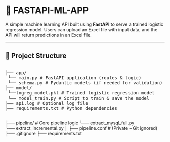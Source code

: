 # 🚀 FASTAPI-ML-APP

A simple machine learning API built using **FastAPI** to serve a trained logistic regression model. Users can upload an Excel file with input data, and the API will return predictions in an Excel file.

---

## 📁 Project Structure

<pre lang="no-highlight"> 
├── app/
 └── main.py # FastAPI application (routes & logic)
 └── schema.py # Pydantic models (if needed for validation)
├── model/
 └──logreg_model.pkl # Trained logistic regression model
 └── model_train.py # Script to train & save the model
├── api.log # Optional log file
├── requirements.txt # Python dependencies
 </pre>


  ├── pipeline/ # Core pipeline logic 
  └── extract_mysql_full.py  
  └── extract_incremental.py 
  │ 
  ├── pipeline.conf # (Private – Git ignored) 
  ├── .gitignore 
  ├── requirements.txt  

  
